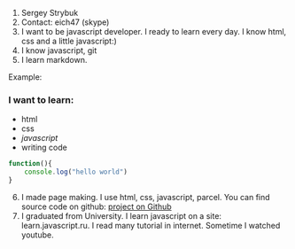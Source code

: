 1. Sergey Strybuk
2. Contact: eich47 (skype)
3. I want to be javascript developer. I ready to learn every day. I know html, css and a little javascript:)
4. I know javascript, git
5. I learn markdown.

Example:

### I want to learn:

- html
- css
- _javascript_
- writing code

```javascript
function(){
    console.log("hello world")
}
```

6. I made page making. I use html, css, javascript, parcel. You can find source code on github: [project on Github](https://github.com/eich47/coffee)
7. I graduated from University. I learn javascript on a site: learn.javascript.ru. I read many tutorial in internet. Sometime I watched youtube.
